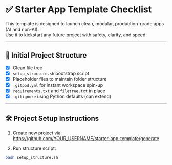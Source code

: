 # ✅ Starter App Template Checklist

This template is designed to launch clean, modular, production-grade apps (AI and non-AI).  
Use it to kickstart any future project with safety, clarity, and speed.

---

## 🧱 Initial Project Structure

- [x] Clean file tree
- [x] `setup_structure.sh` bootstrap script
- [x] Placeholder files to maintain folder structure
- [x] `.gitpod.yml` for instant workspace spin-up
- [x] `requirements.txt` and `filetree.txt` in place
- [x] `.gitignore` using Python defaults (can extend)

---

## 🛠 Project Setup Instructions

1. Create new project via:  
   https://github.com/YOUR_USERNAME/starter-app-template/generate

2. Run structure script:

```bash
bash setup_structure.sh

